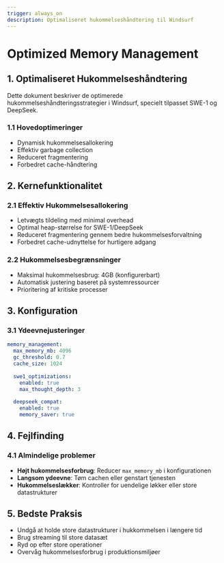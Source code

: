 ```yaml
---
trigger: always_on
description: Optimaliseret hukommelseshåndtering til Windsurf
---
```


# Optimized Memory Management

## 1. Optimaliseret Hukommelseshåndtering

Dette dokument beskriver de optimerede hukommelseshåndteringsstrategier i Windsurf, specielt tilpasset SWE-1 og DeepSeek.

### 1.1 Hovedoptimeringer
- Dynamisk hukommelsesallokering
- Effektiv garbage collection
- Reduceret fragmentering
- Forbedret cache-håndtering

## 2. Kernefunktionalitet

### 2.1 Effektiv Hukommelsesallokering
- Letvægts tildeling med minimal overhead
- Optimal heap-størrelse for SWE-1/DeepSeek
- Reduceret fragmentering gennem bedre hukommelsesforvaltning
- Forbedret cache-udnyttelse for hurtigere adgang

### 2.2 Hukommelsesbegrænsninger
- Maksimal hukommelsesbrug: 4GB (konfigurerbart)
- Automatisk justering baseret på systemressourcer
- Prioritering af kritiske processer

## 3. Konfiguration

### 3.1 Ydeevnejusteringer
```yaml
memory_management:
  max_memory_mb: 4096
  gc_threshold: 0.7
  cache_size: 1024
  
  swe1_optimizations:
    enabled: true
    max_thought_depth: 3
    
  deepseek_compat:
    enabled: true
    memory_saver: true
```

## 4. Fejlfinding

### 4.1 Almindelige problemer
- **Højt hukommelsesforbrug**: Reducer `max_memory_mb` i konfigurationen
- **Langsom ydeevne**: Tøm cachen eller genstart tjenesten
- **Hukommelseslækker**: Kontroller for uendelige løkker eller store datastrukturer

## 5. Bedste Praksis
- Undgå at holde store datastrukturer i hukkommelsen i længere tid
- Brug streaming til store datasæt
- Ryd op efter store operationer
- Overvåg hukommelsesforbrug i produktionsmiljøer